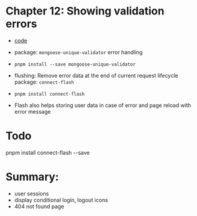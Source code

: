 # Chapter 12: Showing validation errors

- [code](https://github.com/greglim81/express_chap12/)
- package: `mongoose-unique-validator` error handling
- `pnpm install --save mongoose-unique-validator`

- flushing: Remove error data at the end of current request lifecycle
  package: `connect-flash`
- `pnpm install connect-flash`

- Flash also helps storing user data in case of error and page reload with error message

# Todo

pnpm install connect-flash --save

# Summary:

- user sessions
- display conditional login, logout icons
- 404 not found page
